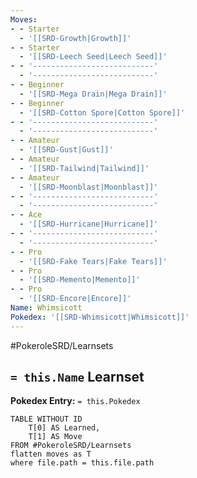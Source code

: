 ```yaml
---
Moves:
- - Starter
  - '[[SRD-Growth|Growth]]'
- - Starter
  - '[[SRD-Leech Seed|Leech Seed]]'
- - '---------------------------'
  - '---------------------------'
- - Beginner
  - '[[SRD-Mega Drain|Mega Drain]]'
- - Beginner
  - '[[SRD-Cotton Spore|Cotton Spore]]'
- - '---------------------------'
  - '---------------------------'
- - Amateur
  - '[[SRD-Gust|Gust]]'
- - Amateur
  - '[[SRD-Tailwind|Tailwind]]'
- - Amateur
  - '[[SRD-Moonblast|Moonblast]]'
- - '---------------------------'
  - '---------------------------'
- - Ace
  - '[[SRD-Hurricane|Hurricane]]'
- - '---------------------------'
  - '---------------------------'
- - Pro
  - '[[SRD-Fake Tears|Fake Tears]]'
- - Pro
  - '[[SRD-Memento|Memento]]'
- - Pro
  - '[[SRD-Encore|Encore]]'
Name: Whimsicott
Pokedex: '[[SRD-Whimsicott|Whimsicott]]'
---
```


#PokeroleSRD/Learnsets

## `= this.Name` Learnset

**Pokedex Entry:** `= this.Pokedex`

```dataview
TABLE WITHOUT ID
    T[0] AS Learned,
    T[1] AS Move
FROM #PokeroleSRD/Learnsets
flatten moves as T
where file.path = this.file.path
```
